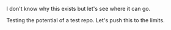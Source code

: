 I don't know why this exists but let's see where it can go.

Testing the potential of a test repo.
Let's push this to the limits.